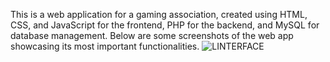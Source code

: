This is a web application for a gaming association, created using HTML, CSS, and JavaScript for the frontend, PHP for the backend, and MySQL for database management.
Below are some screenshots of the web app showcasing its most important functionalities.
![LINTERFACE](https://github.com/user-attachments/assets/c4532d92-0dfc-46aa-a792-e2f3feda2431)

